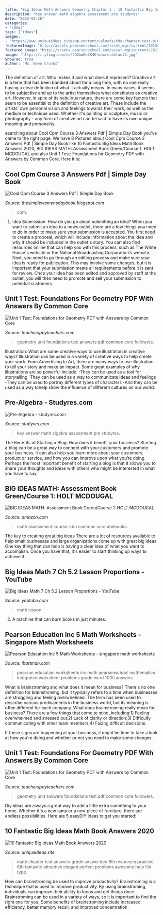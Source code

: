 ```yaml
---
title: "Big Ideas Math Answers Geometry Chapter 3 : 10 Fantastic Big Ideas Math Book Answers 2020"
description: "Key answer math algebra assessment pre studyres"
date: "2023-01-26"
categories:
- "ideas"
tags: ["ideas"]
images:
- "https://www.uniqueideas.site/wp-content/uploads/the-chapter-test-big-ideas-math-9.jpg"
featuredImage: "http://assets.pearsonschool.com/asset_mgr/current/201348/IHSMCC2014_Eng_ADV_ActivityWorksheetZoom.jpg"
featured_image: "http://assets.pearsonschool.com/asset_mgr/current/201348/IHSMCC2014_Eng_ADV_ActivityWorksheetZoom.jpg"
image: "https://i.ytimg.com/vi/4O2mwHo7K4Q/maxresdefault.jpg"
ShowToc: true
author: "Ms. Gwen Crooks"
---
```



The definition of art: Who makes it and what does it represent?
Creative art is a term that has been bandied about for a long time, with no one really having a clear definition of what it actually means. In many cases, it seems to be subjective and up to the artist themselves what constitutes as creative art. However, in spite of its nebulous nature, there are some key factors that seem to be essential to the definition of creative art. These include the artists' own personal vision and feelings towards their work, as well as the medium or technique used. Whether it's painting or sculpture, music or photography - any form of creative art can be said to have its own unique meaning and personality.

	

		
searching about Cool Cpm Course 3 Answers Pdf | Simple Day Book you've came to the right page. We have 8 Pictures about Cool Cpm Course 3 Answers Pdf | Simple Day Book like 10 Fantastic Big Ideas Math Book Answers 2020, BIG IDEAS MATH: Assessment Book Green/Course 1: HOLT MCDOUGAL and also Unit 1 Test: Foundations for Geometry PDF with Answers by Common Core. Here it is:
		
    
## Cool Cpm Course 3 Answers Pdf | Simple Day Book

<img loading=lazy src="https://lh5.googleusercontent.com/proxy/FES9IHawUJJboz35GfsHPo-euC1MmprsEr9rUKaHEsz1jNPJyXC8yUw2RmG-7WV43F2xzd1nSJ-faJ6m6UXHfbFCI7ifZwpQ3b6bHFmlrrIbf0MRKC5T5hieaBIChFTm7nHTj4u4UEX0=s0-d" onerror="this.onerror=null;this.src='https://tse1.mm.bing.net/th?id=OIP.v-svQ6Rk_VzmU6mSWw3lugHaJ4&amp;pid=15.1';" alt="Cool Cpm Course 3 Answers Pdf | Simple Day Book">

_Source: thesimplewomensdaybook.blogspot.com_

>cpm. 

	

1. Idea Submission: How do you go about submitting an idea?
When you want to submit an idea to a news outlet, there are a few things you need to do in order to make sure your submission is accepted. 
You first need to create a proposal, which will include information about the idea and why it should be included in the outlet's story. You can also find resources online that can help you with this process, such as The White House's website or the National Broadcasting Corporation's website. 
Next, you need to go through an editing process and make sure your idea is ready for publication. This may involve some changes, but it is important that your submission meets all requirements before it is sent for review. 
Once your idea has been edited and approved by staff at the outlet, you will then need to promote and sell your submission to potential customers.

    
## Unit 1 Test: Foundations For Geometry PDF With Answers By Common Core

<img loading=lazy src="https://ecdn.teacherspayteachers.com/thumbitem/Unit-1-Test-Foundations-for-Geometry-PDF-with-Answers-2648444-1500873594/original-2648444-3.jpg" onerror="this.onerror=null;this.src='https://tse1.mm.bing.net/th?id=OIP.ol-Z1NRvVfavsghnlMVhAAAAAA&amp;pid=15.1';" alt="Unit 1 Test: Foundations for Geometry PDF with Answers by Common Core">

_Source: teacherspayteachers.com_

>geometry unit foundations test answers pdf common core followers. 

	

Illustration: What are some creative ways to use illustration in creative ways?
Illustration can be used in a variety of creative ways to help create your work. From Advertising to Art, there are many ways to use illustration to tell your story and make an impact. Some great examples of why illustrations are so powerful include: 
-They can be used as a tool for storytelling 
-They can be used as a way to communicate ideas and feelings 
-They can be used to portray different types of characters 
-And they can be used as a way tohelp show the influence of different cultures on our world.

    
## Pre-Algebra - Studyres.com

<img loading=lazy src="https://s1.studyres.com/store/data/012959547_1-d18c097a2626d7eb07027dec2f8686dc-300x300.png" onerror="this.onerror=null;this.src='https://tse2.mm.bing.net/th?id=OIP.KZYmMa-IEx5bjAExB0ecXgAAAA&amp;pid=15.1';" alt="Pre-Algebra - studyres.com">

_Source: studyres.com_

>key answer math algebra assessment pre studyres. 

	

The Benefits of Starting a Blog: How does it benefit your business?
Starting a blog can be a great way to connect with your customers and promote your business. It can also help you learn more about your customers, product or service, and how you can improve upon what you’re doing. Perhaps the most important benefit of starting a blog is that it allows you to share your thoughts and ideas with others who might be interested in what you have to say.

    
## BIG IDEAS MATH: Assessment Book Green/Course 1: HOLT MCDOUGAL

<img loading=lazy src="https://images-na.ssl-images-amazon.com/images/I/412A3fAkoBL._SY344_BO1,204,203,200_.jpg" onerror="this.onerror=null;this.src='https://tse4.mm.bing.net/th?id=OIP.TodzO531ft72K5SXRwZzaAAAAA&amp;pid=15.1';" alt="BIG IDEAS MATH: Assessment Book Green/Course 1: HOLT MCDOUGAL">

_Source: amazon.com_

>math assessment course isbn common core abebooks. 

	

The key to creating great big ideas
There are a lot of resources available to help small businesses and large organizations come up with great big ideas. One key thing that can help is having a clear idea of what you want to accomplish. Once you have that, it's easier to start thinking up ways to achieve it.

    
## Big Ideas Math 7 Ch 5.2 Lesson Proportions - YouTube

<img loading=lazy src="https://i.ytimg.com/vi/4O2mwHo7K4Q/maxresdefault.jpg" onerror="this.onerror=null;this.src='https://tse4.mm.bing.net/th?id=OIP.2eQAyQLracCEQZPWVHrUVwHaEK&amp;pid=15.1';" alt="Big Ideas Math 7 Ch 5.2 Lesson Proportions - YouTube">

_Source: youtube.com_

>math lesson. 

	

2. A machine that can burn books in just minutes.

    
## Pearson Education Inc 5 Math Worksheets - Singapore Math Worksheets

<img loading=lazy src="http://assets.pearsonschool.com/asset_mgr/current/201348/IHSMCC2014_Eng_ADV_ActivityWorksheetZoom.jpg" onerror="this.onerror=null;this.src='https://tse3.mm.bing.net/th?id=OIP.Fo4efAvpRpdRIvL-WfgbgAHaJ0&amp;pid=15.1';" alt="Pearson Education Inc 5 Math Worksheets - singapore math worksheets">

_Source: lbartman.com_

>pearson education worksheets inc math pearsonschool mathematics integrated worksheet problems grade word 1000 answers. 

	

What is brainstroming and what does it mean for business?
There's no one definition for brainstroming, but it typically refers to a time when businesses are struggling and feeling overwhelmed. The term has been used to describe various predicaments in the business world, but its meaning is often different for each company. 
What does brainstroming really mean for business? There are a few things that come to mind, including:1) Feeling overwhelmed and stressed out;2) Lack of clarity or direction;3) Difficulty communicating with other team members;4) Facing difficult decisions. 

If these signs are happening at your business, it might be time to take a look at how you're doing and whether or not you need to make some changes.

    
## Unit 1 Test: Foundations For Geometry PDF With Answers By Common Core

<img loading=lazy src="https://ecdn.teacherspayteachers.com/thumbitem/Unit-1-Test-Foundations-for-Geometry-PDF-with-Answers-2648444-1500873594/original-2648444-4.jpg" onerror="this.onerror=null;this.src='https://tse2.mm.bing.net/th?id=OIP.AMIlaDDXclU79T6pFWpOkgAAAA&amp;pid=15.1';" alt="Unit 1 Test: Foundations for Geometry PDF with Answers by Common Core">

_Source: teacherspayteachers.com_

>geometry unit answers foundations test pdf common core followers. 

	

Diy ideas are always a great way to add a little extra something to your home. Whether it's a new lamp or a new piece of furniture, there are endless possibilities. Here are 5 easyDIY ideas to get you started: 

    
## 10 Fantastic Big Ideas Math Book Answers 2020

<img loading=lazy src="https://www.uniqueideas.site/wp-content/uploads/the-chapter-test-big-ideas-math-9.jpg" onerror="this.onerror=null;this.src='https://tse4.mm.bing.net/th?id=OIP.FPzEVEqiji-2GoyjfV8N5QHaJZ&amp;pid=15.1';" alt="10 Fantastic Big Ideas Math Book Answers 2020">

_Source: uniqueideas.site_

>math chapter test answers grade answer key 8th resources practice 6th fantastic attractive elegant perfect problems awesome help file type. 

	

How can brainstroming be used to improve productivity?
Brainstroming is a technique that is used to improve productivity. By using brainstroming, individuals can improve their ability to focus and get things done. Brainstroming can be used in a variety of ways, so it is important to find the right one for you. Some benefits of brainstroming include increased efficiency, better memory recall, and improved concentration.

